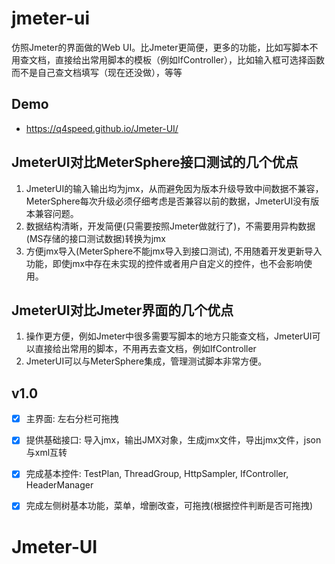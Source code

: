 # jmeter-ui
仿照Jmeter的界面做的Web UI。比Jmeter更简便，更多的功能，比如写脚本不用查文档，直接给出常用脚本的模板（例如IfController），比如输入框可选择函数而不是自己查文档填写（现在还没做），等等

## Demo
- https://q4speed.github.io/Jmeter-UI/

 ##  JmeterUI对比MeterSphere接口测试的几个优点
1. JmeterUI的输入输出均为jmx，从而避免因为版本升级导致中间数据不兼容，MeterSphere每次升级必须仔细考虑是否兼容以前的数据，JmeterUI没有版本兼容问题。
2. 数据结构清晰，开发简便(只需要按照Jmeter做就行了)，不需要用异构数据(MS存储的接口测试数据)转换为jmx
3. 方便jmx导入(MeterSphere不能jmx导入到接口测试), 不用随着开发更新导入功能，即使jmx中存在未实现的控件或者用户自定义的控件，也不会影响使用。

 ##  JmeterUI对比Jmeter界面的几个优点
1. 操作更方便，例如Jmeter中很多需要写脚本的地方只能查文档，JmeterUI可以直接给出常用的脚本，不用再去查文档，例如IfController
2. JmeterUI可以与MeterSphere集成，管理测试脚本非常方便。

 ##  v1.0
 
- [x] 主界面: 左右分栏可拖拽
- [x] 提供基础接口: 导入jmx，输出JMX对象，生成jmx文件，导出jmx文件，json与xml互转
- [x] 完成基本控件: TestPlan, ThreadGroup, HttpSampler, IfController, HeaderManager
- [x] 完成左侧树基本功能，菜单，增删改查，可拖拽(根据控件判断是否可拖拽)


# Jmeter-UI
